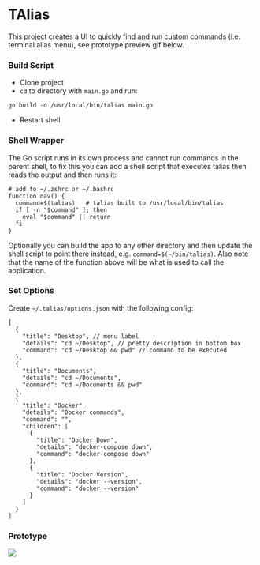 # TAlias

This project creates a UI to quickly find and run custom commands (i.e. terminal alias menu), see prototype preview gif below.

### Build Script
- Clone project
- `cd` to directory with `main.go` and run:
```
go build -o /usr/local/bin/talias main.go
```
- Restart shell

### Shell Wrapper

The Go script runs in its own process and cannot run commands in the parent shell, to fix this you can add a shell script that executes talias then reads the output and then runs it:

```
# add to ~/.zshrc or ~/.bashrc
function nav() {
  command=$(talias)   # talias built to /usr/local/bin/talias
  if [ -n "$command" ]; then
    eval "$command" || return
  fi
}
```

Optionally you can build the app to any other directory and then update the shell script to point there instead, e.g. `command=$(~/bin/talias)`. Also note that the name of the function above will be what is used to call the application.

### Set Options

Create `~/.talias/options.json` with the following config:

```
[
  {
    "title": "Desktop", // menu label
    "details": "cd ~/Desktop", // pretty description in bottom box
    "command": "cd ~/Desktop && pwd" // command to be executed
  },
  {
    "title": "Documents",
    "details": "cd ~/Documents",
    "command": "cd ~/Documents && pwd"
  },
  {
    "title": "Docker",
    "details": "Docker commands",
    "command": "",
    "children": [
      {
        "title": "Docker Down",
        "details": "docker-compose down",
        "command": "docker-compose down"
      },
      {
        "title": "Docker Version",
        "details": "docker --version",
        "command": "docker --version"
      }
    ]
  }
]
```

### Prototype

![](https://github.com/user-attachments/assets/04f1f0b0-1535-41b2-88c0-a11512eace22)


